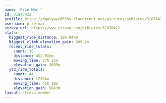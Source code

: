 ```yaml
---
name: 'Prze Mar '
id: 31876422
profile: https://dgalywyr863hv.cloudfront.net/pictures/athletes/31876422/22548952/6/large.jpg
username: prze-mar
strava_url: https://www.strava.com/athletes/31876422
stats:
  biggest_ride_distance: 180.04km
  biggest_climb_elevation_gain: 969.2m
  recent_ride_totals:
    count: 10
    distance: 452.91km
    moving_time: 17h 15m
    elevation_gain: 1699m
  ytd_ride_totals:
    count: 44
    distance: 1212km
    moving_time: 45h 10m
    elevation_gain: 9643m
layout: strava_member
--- 
```

